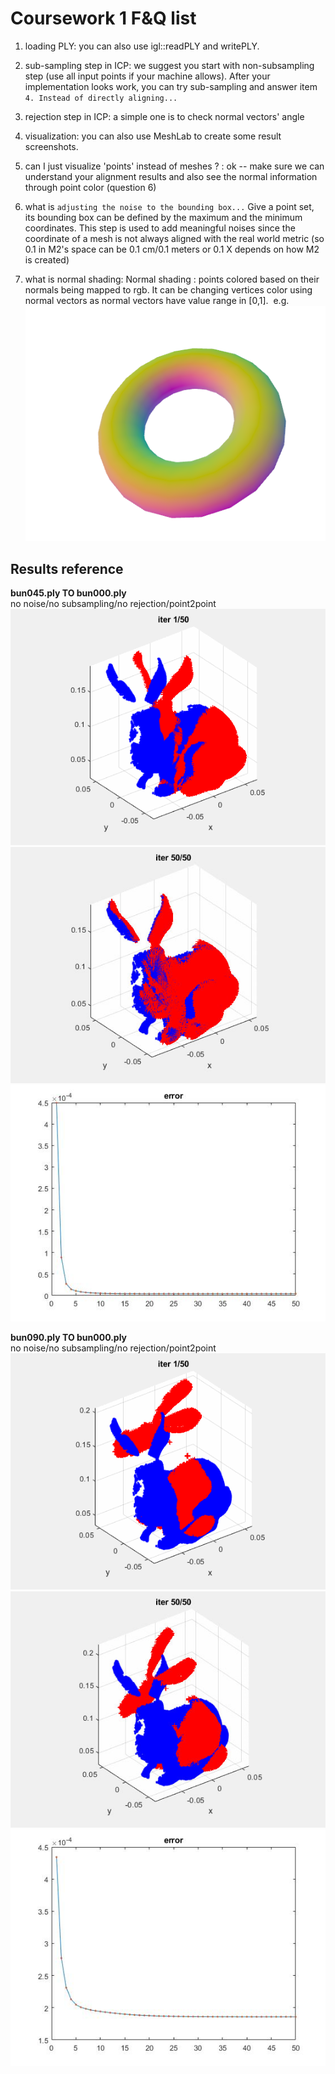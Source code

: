 # Coursework 1 F&Q list


1. loading PLY: you can also use igl::readPLY and writePLY.


2. sub-sampling step in ICP: we suggest you start with non-subsampling step (use all input points if your machine allows). After your implementation looks work, you can try sub-sampling and answer item `4. Instead of directly aligning...` 

3. rejection step in ICP: a simple one is to check normal vectors' angle

4. visualization: you can also use MeshLab to create some result screenshots. 

5. can I just visualize 'points' instead of meshes ? : ok -- make sure we can understand your alignment results and also see the normal information through point color (question 6)

6. what is `adjusting the noise to the bounding box...` 
Give a point set, its bounding box can be defined by the maximum and the minimum coordinates. This step is used to add meaningful noises since the coordinate of a mesh is not always aligned with the real world metric (so 0.1 in M2's space can be 0.1 cm/0.1 meters or 0.1 X depends on how M2 is created) 

7. what is normal shading:
Normal shading : points colored based on their normals being mapped to rgb. It can be changing vertices color using normal vectors as normal vectors have value range in [0,1]. 
e.g.
![Image](/course_work_1/imgs/nv_shading.png)  


## Results reference

**bun045.ply TO bun000.ply**  
no noise/no subsampling/no rejection/point2point  
![Image](/course_work_1/imgs/45_to_00.gif)
![Image](/course_work_1/imgs/45_to_00_fin.jpg) 
![Image](/course_work_1/imgs/45_to_00_err.jpg)  


**bun090.ply TO bun000.ply**  
no noise/no subsampling/no rejection/point2point  
![Image](/course_work_1/imgs/90_to_00.gif)
![Image](/course_work_1/imgs/90_to_00_fin.jpg) 
![Image](/course_work_1/imgs/90_to_00_err.jpg)
